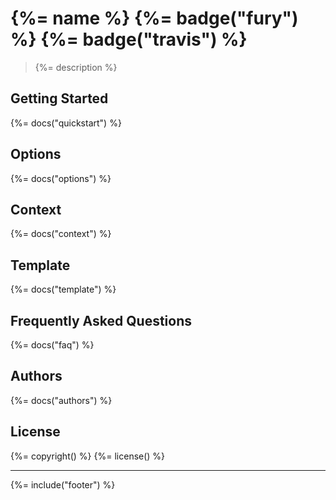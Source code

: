 # {%= name %} {%= badge("fury") %} {%= badge("travis") %}

> {%= description %}

## Getting Started
{%= docs("quickstart") %}

## Options
{%= docs("options") %}

## Context
{%= docs("context") %}

## Template
{%= docs("template") %}

## Frequently Asked Questions
{%= docs("faq") %}

## Authors
{%= docs("authors") %}

## License
{%= copyright() %}
{%= license() %}

***

{%= include("footer") %}
